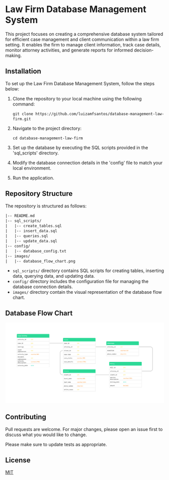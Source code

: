 # Law Firm Database Management System

This project focuses on creating a comprehensive database system tailored for efficient case management and client communication within a law firm setting. It enables the firm to manage client information, track case details, monitor attorney activities, and generate reports for informed decision-making.

## Installation

To set up the Law Firm Database Management System, follow the steps below:

1. Clone the repository to your local machine using the following command:
   ```
   git clone https://github.com/luizamfsantos/database-management-law-firm.git
   ```

2. Navigate to the project directory:
   ```
   cd database-management-law-firm
   ```

3. Set up the database by executing the SQL scripts provided in the 'sql_scripts' directory.

4. Modify the database connection details in the 'config' file to match your local environment.

5. Run the application.

## Repository Structure

The repository is structured as follows:

```
|-- README.md
|-- sql_scripts/
|   |-- create_tables.sql
|   |-- insert_data.sql
|   |-- queries.sql
|   |-- update_data.sql
|-- config/
|   |-- database_config.txt
|-- images/
|   |-- database_flow_chart.png
```

- `sql_scripts/` directory contains SQL scripts for creating tables, inserting data, querying data, and updating data.
- `config/` directory includes the configuration file for managing the database connection details.
- `images/` directory contain the visual representation of the database flow chart.

## Database Flow Chart

![Database Flow Chart](images/database_flow_chart.png)


## Contributing

Pull requests are welcome. For major changes, please open an issue first to discuss what you would like to change.

Please make sure to update tests as appropriate.

## License

[MIT](https://choosealicense.com/licenses/mit/)
